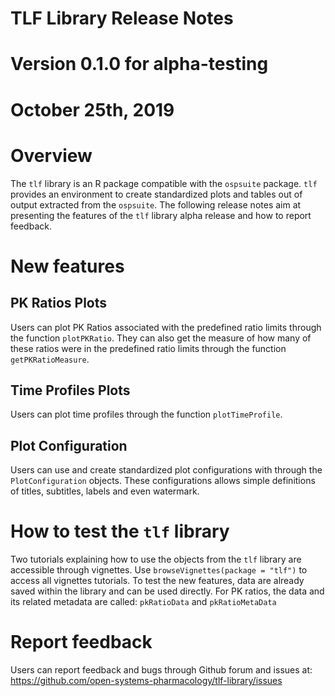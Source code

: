 # TLF Library Release Notes

# Version 0.1.0 for alpha-testing

# October 25th, 2019

# Overview
The `tlf` library is an R package compatible with the `ospsuite` package. 
`tlf` provides an environment to create standardized plots and tables out of output extracted from the `ospsuite`.
The following release notes aim at presenting the features of the `tlf` library alpha release and how to report feedback.

# New features
## PK Ratios Plots
Users can plot PK Ratios associated with the predefined ratio limits through the function `plotPKRatio`.
They can also get the measure of how many of these ratios were in the predefined ratio limits through the function `getPKRatioMeasure`.

## Time Profiles Plots
Users can plot time profiles through the function `plotTimeProfile`.

## Plot Configuration
Users can use and create standardized plot configurations with through the `PlotConfiguration` objects.
These configurations allows simple definitions of titles, subtitles, labels and even watermark. 

# How to test the `tlf` library
Two tutorials explaining how to use the objects from the `tlf` library are accessible through vignettes.
Use `browseVignettes(package = "tlf")` to access all vignettes tutorials. 
To test the new features, data are already saved within the library and can be used directly.
For PK ratios, the data and its related metadata are called: `pkRatioData` and `pkRatioMetaData`

# Report feedback
Users can report feedback and bugs through Github forum and issues at: https://github.com/open-systems-pharmacology/tlf-library/issues